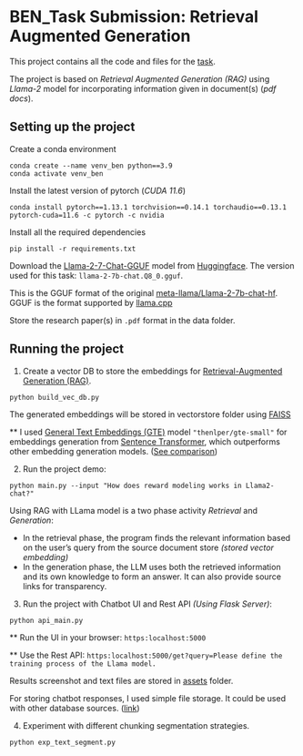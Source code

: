 # BEN_Task Submission: Retrieval Augmented Generation

This project contains all the code and files for the [task](https://github.com/geo47/ben_task/tree/master/assets).

The project is based on _Retrieval Augmented Generation (RAG)_ using _Llama-2_ model for incorporating information given in document(s) (_pdf docs_).

## Setting up the project

Create a conda environment

```shell
conda create --name venv_ben python==3.9
conda activate venv_ben
```

Install the latest version of pytorch (_CUDA 11.6_)
```shell
conda install pytorch==1.13.1 torchvision==0.14.1 torchaudio==0.13.1 pytorch-cuda=11.6 -c pytorch -c nvidia
```

Install all the required dependencies
```shell
pip install -r requirements.txt
```

Download the [Llama-2-7-Chat-GGUF](https://huggingface.co/TheBloke/Llama-2-7B-Chat-GGUF/tree/main) model from [Huggingface](https://huggingface.co/). The version used for this task: `llama-2-7b-chat.Q8_0.gguf`.

This is the GGUF format of the original [meta-llama/Llama-2-7b-chat-hf](https://huggingface.co/meta-llama/Llama-2-7b-chat-hf). GGUF is the format supported by [llama.cpp](https://github.com/ggerganov/llama.cpp)

Store the research paper(s) in `.pdf` format in the data folder.

## Running the project

1. Create a vector DB to store the embeddings for [Retrieval-Augmented Generation (RAG)](https://arxiv.org/abs/2005.11401).

```shell
python build_vec_db.py
```

The generated embeddings will be stored in vectorstore folder using [FAISS](https://github.com/facebookresearch/faiss)

** I used [General Text Embeddings (GTE)](https://arxiv.org/abs/2308.03281) model `"thenlper/gte-small"` for embeddings generation from [Sentence Transformer](https://www.sbert.net/), which outperforms other embedding generation models. ([See comparison](https://huggingface.co/thenlper/gte-small))

2. Run the project demo:

```shell
python main.py --input "How does reward modeling works in Llama2-chat?"
```
Using RAG with LLama model is a two phase activity _*Retrieval*_ and _*Generation*_:
- In the retrieval phase, the program finds the relevant information based on the user’s query from the source document store _(stored vector embedding)_
- In the generation phase, the LLM uses both the retrieved information and its own knowledge to form an answer. It can also provide source links for transparency.

3. Run the project with Chatbot UI and Rest API _(Using Flask Server)_:

```shell
python api_main.py
```

** Run the UI in your browser: `https:localhost:5000`

** Use the Rest API: `https:localhost:5000/get?query=Please define the training process of the Llama model.`

Results screenshot and text files are stored in [assets]() folder.

For storing chatbot responses, I used simple file storage. It could be used with other database sources. ([link]())

4. Experiment with different chunking segmentation strategies.

```shell
python exp_text_segment.py
```








